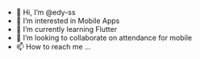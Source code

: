 - 👋 Hi, I’m @edy-ss
- 👀 I’m interested in Mobile Apps
- 🌱 I’m currently learning Flutter
- 💞️ I’m looking to collaborate on attendance for mobile
- 📫 How to reach me ...

<!---
edy-ss/edy-ss is a ✨ special ✨ repository because its `README.md` (this file) appears on your GitHub profile.
You can click the Preview link to take a look at your changes.
--->
